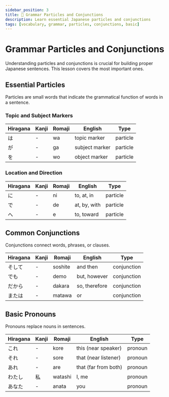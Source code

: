 ```yaml
---
sidebar_position: 3
title: 📝 Grammar Particles and Conjunctions
description: Learn essential Japanese particles and conjunctions
tags: [vocabulary, grammar, particles, conjunctions, basic]
---
```


# Grammar Particles and Conjunctions

Understanding particles and conjunctions is crucial for building proper Japanese sentences. This lesson covers the most important ones.

## Essential Particles

Particles are small words that indicate the grammatical function of words in a sentence.

### Topic and Subject Markers

| Hiragana | Kanji | Romaji | English | Type |
|----------|-------|--------|---------|------|
| は | - | wa | topic marker | particle |
| が | - | ga | subject marker | particle |
| を | - | wo | object marker | particle |

### Location and Direction

| Hiragana | Kanji | Romaji | English | Type |
|----------|-------|--------|---------|------|
| に | - | ni | to, at, in | particle |
| で | - | de | at, by, with | particle |
| へ | - | e | to, toward | particle |

## Common Conjunctions

Conjunctions connect words, phrases, or clauses.

| Hiragana | Kanji | Romaji | English | Type |
|----------|-------|--------|---------|------|
| そして | - | soshite | and then | conjunction |
| でも | - | demo | but, however | conjunction |
| だから | - | dakara | so, therefore | conjunction |
| または | - | matawa | or | conjunction |

## Basic Pronouns

Pronouns replace nouns in sentences.

| Hiragana | Kanji | Romaji | English | Type |
|----------|-------|--------|---------|------|
| これ | - | kore | this (near speaker) | pronoun |
| それ | - | sore | that (near listener) | pronoun |
| あれ | - | are | that (far from both) | pronoun |
| わたし | 私 | watashi | I, me | pronoun |
| あなた | - | anata | you | pronoun |